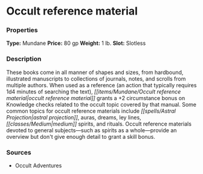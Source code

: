 ﻿---
Title: "Occult reference material"
Type: "Mundane"
Price: "80 gp"
Weight: "1 lb."
Slot: "Slotless"
Description: |
  "These books come in all manner of shapes and sizes, from hardbound, illustrated manuscripts to collections of journals, notes, and scrolls from multiple authors. When used as a reference (an action that typically requires 1d4 minutes of searching the text), occult reference material grants a +2 circumstance bonus on Knowledge checks related to the occult topic covered by that manual. Some common topics for occult reference materials include astral projection, auras, dreams, ley lines, medium spirits, and rituals. Occult reference materials devoted to general subjects—such as spirits as a whole—provide an overview but don't give enough detail to grant a skill bonus."
Sources: "['Occult Adventures']"
---

# Occult reference material

### Properties

**Type:** Mundane **Price:** 80 gp **Weight:** 1 lb. **Slot:** Slotless

### Description

These books come in all manner of shapes and sizes, from hardbound, illustrated manuscripts to collections of journals, notes, and scrolls from multiple authors. When used as a reference (an action that typically requires 1d4 minutes of searching the text), _[[items/Mundane/Occult reference material|occult reference material]]_ grants a +2 circumstance bonus on Knowledge checks related to the occult topic covered by that manual. Some common topics for occult reference materials include _[[spells/Astral Projection|astral projection]]_, auras, dreams, ley lines, _[[classes/Medium|medium]]_ spirits, and rituals. Occult reference materials devoted to general subjects—such as spirits as a whole—provide an overview but don't give enough detail to grant a skill bonus.

### Sources

* Occult Adventures